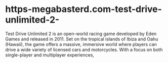 # https-megabasterd.com-test-drive-unlimited-2-
Test Drive Unlimited 2 is an open-world racing game developed by Eden Games and released in 2011. Set on the tropical islands of Ibiza and Oahu (Hawaii), the game offers a massive, immersive world where players can drive a wide variety of licensed cars and motorcycles. With a focus on both single-player and multiplayer experiences,
